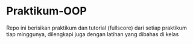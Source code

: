 # Praktikum-OOP

Repo ini berisikan praktikum dan tutorial (fullscore) dari setiap praktikum tiap minggunya,
dilengkapi juga dengan latihan yang dibahas di kelas

